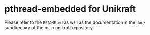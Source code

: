 pthread-embedded for Unikraft
=============================

Please refer to the `README.md` as well as the documentation in the `doc/`
subdirectory of the main unikraft repository.
